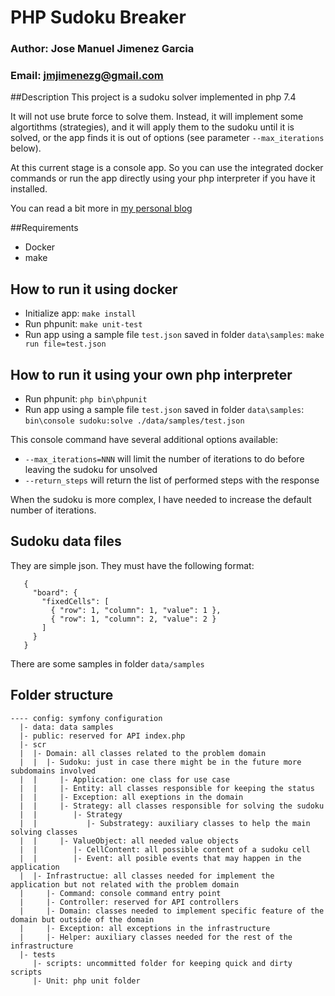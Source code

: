 # PHP Sudoku Breaker
### Author: Jose Manuel Jimenez Garcia
### Email: jmjimenezg@gmail.com

##Description
This project is a sudoku solver implemented in php 7.4

It will not use brute force to solve them. Instead, it will implement some algortithms (strategies), and it will apply them
to the sudoku until it is solved, or the app finds it is out of options (see parameter `--max_iterations` below).

At this current stage is a console app. So you can use the integrated docker commands
or run the app directly using your php interpreter if you have it installed.

You can read a bit more in [my personal blog](http://jmjg.es)

##Requirements
- Docker
- make

## How to run it using docker
- Initialize app:
```make install```
- Run phpunit:
```make unit-test```
- Run app using a sample file `test.json` saved in folder `data\samples`:
```make run file=test.json```

## How to run it using your own php interpreter
- Run phpunit:
```php bin\phpunit```
- Run app using a sample file `test.json` saved in folder `data\samples`:
```bin\console sudoku:solve ./data/samples/test.json```

This console command have several additional options available:
 * `--max_iterations=NNN` will limit the number of iterations to do before leaving the sudoku for unsolved
 * `--return_steps` will return the list of performed steps with the response
 
 When the sudoku is more complex, I have needed to increase the default number of iterations.
 
 ## Sudoku data files
 They are simple json. They must have the following format:
```
   {
     "board": {
       "fixedCells": [
         { "row": 1, "column": 1, "value": 1 },
         { "row": 1, "column": 2, "value": 2 }
       ]
     }
   }
```
There are some samples in folder `data/samples`

## Folder structure
```
---- config: symfony configuration
  |- data: data samples
  |- public: reserved for API index.php
  |- scr 
  |  |- Domain: all classes related to the problem domain
  |  |  |- Sudoku: just in case there might be in the future more subdomains involved
  |  |     |- Application: one class for use case
  |  |     |- Entity: all classes responsible for keeping the status
  |  |     |- Exception: all exeptions in the domain
  |  |     |- Strategy: all classes responsible for solving the sudoku
  |  |        |- Strategy
  |  |           |- Substrategy: auxiliary classes to help the main solving classes 
  |  |     |- ValueObject: all needed value objects
  |  |        |- CellContent: all possible content of a sudoku cell
  |  |        |- Event: all posible events that may happen in the application
  |  |- Infrastructue: all classes needed for implement the application but not related with the problem domain
  |     |- Command: console command entry point
  |     |- Controller: reserved for API controllers 
  |     |- Domain: classes needed to implement specific feature of the domain but outside of the domain
  |     |- Exception: all exceptions in the infrastructure
  |     |- Helper: auxiliary classes needed for the rest of the infrastructure
  |- tests
     |- scripts: uncommitted folder for keeping quick and dirty scripts
     |- Unit: php unit folder

```




